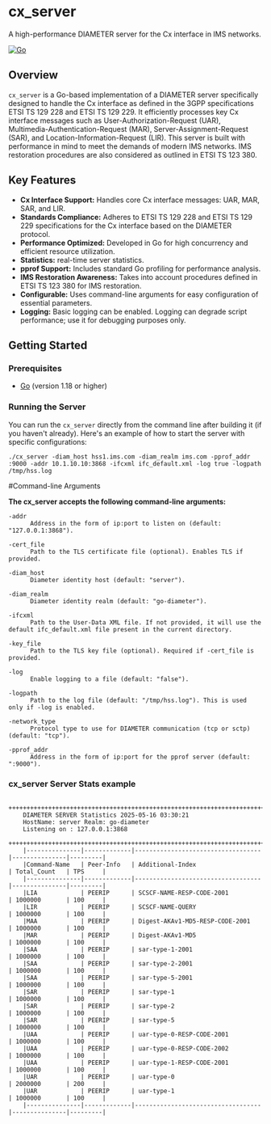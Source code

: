 # cx_server

A high-performance DIAMETER server for the Cx interface in IMS networks.

[![Go](https://img.shields.io/badge/Go-lang-00ADD8?style=for-the-badge&logo=go)](https://go.dev/)

## Overview

`cx_server` is a Go-based implementation of a DIAMETER server specifically designed to handle the Cx interface as defined in the 3GPP specifications ETSI TS 129 228 and ETSI TS 129 229. It efficiently processes key Cx interface messages such as User-Authorization-Request (UAR), Multimedia-Authentication-Request (MAR), Server-Assignment-Request (SAR), and Location-Information-Request (LIR). This server is built with performance in mind to meet the demands of modern IMS networks. IMS restoration procedures are also considered as outlined in ETSI TS 123 380.


## Key Features

* **Cx Interface Support:** Handles core Cx interface messages: UAR, MAR, SAR, and LIR.
* **Standards Compliance:** Adheres to ETSI TS 129 228 and ETSI TS 129 229 specifications for the Cx interface based on the DIAMETER protocol.
* **Performance Optimized:** Developed in Go for high concurrency and efficient resource utilization.
* **Statistics:** real-time server statistics.
* **pprof Support:** Includes standard Go profiling for performance analysis.
* **IMS Restoration Awareness:** Takes into account procedures defined in ETSI TS 123 380 for IMS restoration.
* **Configurable:** Uses command-line arguments for easy configuration of essential parameters.
* **Logging:** Basic logging can be enabled. Logging can degrade script performance; use it for debugging purposes only.


## Getting Started

### Prerequisites

* [Go](https://go.dev/doc/install) (version 1.18 or higher)

### Running the Server

You can run the `cx_server` directly from the command line after building it (if you haven't already). Here's an example of how to start the server with specific configurations:

	./cx_server -diam_host hss1.ims.com -diam_realm ims.com -pprof_addr :9000 -addr 10.1.10.10:3868 -ifcxml ifc_default.xml -log true -logpath /tmp/hss.log

#Command-line Arguments

**The cx_server accepts the following command-line arguments:**
	
	-addr
		  Address in the form of ip:port to listen on (default: "127.0.0.1:3868").
		
	-cert_file
		  Path to the TLS certificate file (optional). Enables TLS if provided.
		
	-diam_host
		  Diameter identity host (default: "server").
		
	-diam_realm
		  Diameter identity realm (default: "go-diameter").
		
	-ifcxml 
		  Path to the User-Data XML file. If not provided, it will use the default ifc_default.xml file present in the current directory.
		
	-key_file
		  Path to the TLS key file (optional). Required if -cert_file is provided.
		
	-log
		  Enable logging to a file (default: "false").
	
	-logpath
		  Path to the log file (default: "/tmp/hss.log"). This is used only if -log is enabled.
	
	-network_type
		  Protocol type to use for DIAMETER communication (tcp or sctp) (default: "tcp").
	
	-pprof_addr
		  Address in the form of ip:port for the pprof server (default: ":9000").


### cx_server Server Stats example

		++++++++++++++++++++++++++++++++++++++++++++++++++++++++++++++++++++++++++++++++++++++++++++
		DIAMETER SERVER Statistics 2025-05-16 03:30:21
		HostName: server Realm: go-diameter
		Listening on : 127.0.0.1:3868
		++++++++++++++++++++++++++++++++++++++++++++++++++++++++++++++++++++++++++++++++++++++++++++
		|---------------|-------------|-----------------------------------|---------------|---------|
		|Command-Name   | Peer-Info   | Additional-Index                  | Total_Count   | TPS     |
		|---------------|-------------|-----------------------------------|---------------|---------|
		|LIA            | PEERIP      | SCSCF-NAME-RESP-CODE-2001         | 1000000       | 100     |
		|LIR            | PEERIP      | SCSCF-NAME-QUERY                  | 1000000       | 100     |
		|MAA            | PEERIP      | Digest-AKAv1-MD5-RESP-CODE-2001   | 1000000       | 100     |
		|MAR            | PEERIP      | Digest-AKAv1-MD5                  | 1000000       | 100     |
		|SAA            | PEERIP      | sar-type-1-2001                   | 1000000       | 100     |
		|SAA            | PEERIP      | sar-type-2-2001                   | 1000000       | 100     |
		|SAA            | PEERIP      | sar-type-5-2001                   | 1000000       | 100     |
		|SAR            | PEERIP      | sar-type-1                        | 1000000       | 100     |
		|SAR            | PEERIP      | sar-type-2                        | 1000000       | 100     |
		|SAR            | PEERIP      | sar-type-5                        | 1000000       | 100     |
		|UAA            | PEERIP      | uar-type-0-RESP-CODE-2001         | 1000000       | 100     |
		|UAA            | PEERIP      | uar-type-0-RESP-CODE-2002         | 1000000       | 100     |
		|UAA            | PEERIP      | uar-type-1-RESP-CODE-2001         | 1000000       | 100     |
		|UAR            | PEERIP      | uar-type-0                        | 2000000       | 200     |
		|UAR            | PEERIP      | uar-type-1                        | 1000000       | 100     |
		|---------------|-------------|-----------------------------------|---------------|---------|
